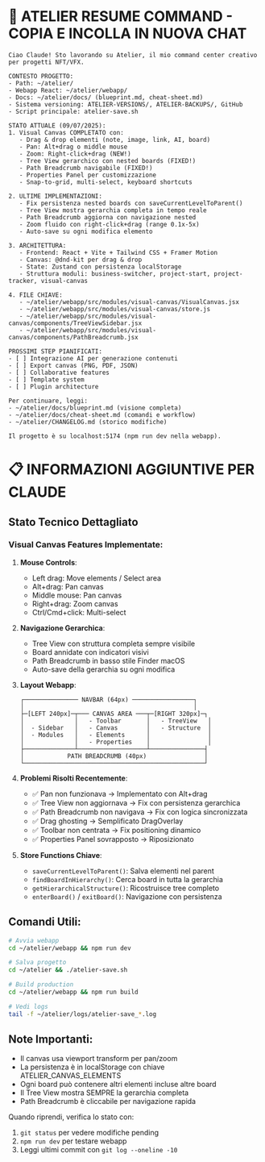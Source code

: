 # 🎨 ATELIER RESUME COMMAND - COPIA E INCOLLA IN NUOVA CHAT

```
Ciao Claude! Sto lavorando su Atelier, il mio command center creativo per progetti NFT/VFX.

CONTESTO PROGETTO:
- Path: ~/atelier/
- Webapp React: ~/atelier/webapp/
- Docs: ~/atelier/docs/ (blueprint.md, cheat-sheet.md)
- Sistema versioning: ATELIER-VERSIONS/, ATELIER-BACKUPS/, GitHub
- Script principale: atelier-save.sh

STATO ATTUALE (09/07/2025):
1. Visual Canvas COMPLETATO con:
   - Drag & drop elementi (note, image, link, AI, board)
   - Pan: Alt+drag o middle mouse
   - Zoom: Right-click+drag (NEW!)
   - Tree View gerarchico con nested boards (FIXED!)
   - Path Breadcrumb navigabile (FIXED!)
   - Properties Panel per customizzazione
   - Snap-to-grid, multi-select, keyboard shortcuts

2. ULTIME IMPLEMENTAZIONI:
   - Fix persistenza nested boards con saveCurrentLevelToParent()
   - Tree View mostra gerarchia completa in tempo reale
   - Path Breadcrumb aggiorna con navigazione nested
   - Zoom fluido con right-click+drag (range 0.1x-5x)
   - Auto-save su ogni modifica elemento

3. ARCHITETTURA:
   - Frontend: React + Vite + Tailwind CSS + Framer Motion
   - Canvas: @dnd-kit per drag & drop
   - State: Zustand con persistenza localStorage
   - Struttura moduli: business-switcher, project-start, project-tracker, visual-canvas

4. FILE CHIAVE:
   - ~/atelier/webapp/src/modules/visual-canvas/VisualCanvas.jsx
   - ~/atelier/webapp/src/modules/visual-canvas/store.js
   - ~/atelier/webapp/src/modules/visual-canvas/components/TreeViewSidebar.jsx
   - ~/atelier/webapp/src/modules/visual-canvas/components/PathBreadcrumb.jsx

PROSSIMI STEP PIANIFICATI:
- [ ] Integrazione AI per generazione contenuti
- [ ] Export canvas (PNG, PDF, JSON)
- [ ] Collaborative features
- [ ] Template system
- [ ] Plugin architecture

Per continuare, leggi:
- ~/atelier/docs/blueprint.md (visione completa)
- ~/atelier/docs/cheat-sheet.md (comandi e workflow)
- ~/atelier/CHANGELOG.md (storico modifiche)

Il progetto è su localhost:5174 (npm run dev nella webapp).
```

# 📋 INFORMAZIONI AGGIUNTIVE PER CLAUDE

## Stato Tecnico Dettagliato

### Visual Canvas Features Implementate:
1. **Mouse Controls**:
   - Left drag: Move elements / Select area
   - Alt+drag: Pan canvas
   - Middle mouse: Pan canvas
   - Right+drag: Zoom canvas
   - Ctrl/Cmd+click: Multi-select

2. **Navigazione Gerarchica**:
   - Tree View con struttura completa sempre visibile
   - Board annidate con indicatori visivi
   - Path Breadcrumb in basso stile Finder macOS
   - Auto-save della gerarchia su ogni modifica

3. **Layout Webapp**:
   ```
   ┌─────────────── NAVBAR (64px) ─────────────────┐
   │                                               │
   ├─[LEFT 240px]─┬─── CANVAS AREA ───┬─[RIGHT 320px]─┐
   │              │   - Toolbar       │   - TreeView   │
   │  - Sidebar   │   - Canvas        │   - Structure  │
   │  - Modules   │   - Elements      │                │
   │              │   - Properties    │                │
   ├──────────────┴───────────────────┴───────────────┤
   │            PATH BREADCRUMB (40px)                │
   └──────────────────────────────────────────────────┘
   ```

4. **Problemi Risolti Recentemente**:
   - ✅ Pan non funzionava → Implementato con Alt+drag
   - ✅ Tree View non aggiornava → Fix con persistenza gerarchica
   - ✅ Path Breadcrumb non navigava → Fix con logica sincronizzata
   - ✅ Drag ghosting → Semplificato DragOverlay
   - ✅ Toolbar non centrata → Fix positioning dinamico
   - ✅ Properties Panel sovrapposto → Riposizionato

5. **Store Functions Chiave**:
   - `saveCurrentLevelToParent()`: Salva elementi nel parent
   - `findBoardInHierarchy()`: Cerca board in tutta la gerarchia
   - `getHierarchicalStructure()`: Ricostruisce tree completo
   - `enterBoard()` / `exitBoard()`: Navigazione con persistenza

## Comandi Utili:
```bash
# Avvia webapp
cd ~/atelier/webapp && npm run dev

# Salva progetto
cd ~/atelier && ./atelier-save.sh

# Build production
cd ~/atelier/webapp && npm run build

# Vedi logs
tail -f ~/atelier/logs/atelier-save_*.log
```

## Note Importanti:
- Il canvas usa viewport transform per pan/zoom
- La persistenza è in localStorage con chiave ATELIER_CANVAS_ELEMENTS
- Ogni board può contenere altri elementi incluse altre board
- Il Tree View mostra SEMPRE la gerarchia completa
- Path Breadcrumb è cliccabile per navigazione rapida

Quando riprendi, verifica lo stato con:
1. `git status` per vedere modifiche pending
2. `npm run dev` per testare webapp
3. Leggi ultimi commit con `git log --oneline -10`